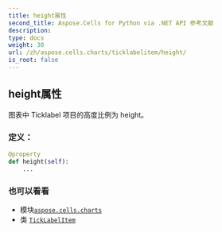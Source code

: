 ```yaml
---
title: height属性
second_title: Aspose.Cells for Python via .NET API 参考文献
description:
type: docs
weight: 30
url: /zh/aspose.cells.charts/ticklabelitem/height/
is_root: false
---
```

## height属性

图表中 Ticklabel 项目的高度比例为 height。
### 定义：
```python
@property
def height(self):
    ...
```

### 也可以看看
* 模块[`aspose.cells.charts`](../../)
* 类 [`TickLabelItem`](/cells/python-net/zh/aspose.cells.charts/ticklabelitem)
